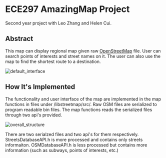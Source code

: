 # ECE297 AmazingMap Project
Second year project with Leo Zhang and Helen Cui.

## Abstract
This map can display regional map given raw [OpenStreetMap](http://wiki.openstreetmap.org/wiki/Main_Page) file. User can search points of interests and street names on it. The user can also use the map to find the shortest route to a destination. 

![default_interface](https://github.com/nzcsx/ece297_map_project/blob/master/README_images/default_interface.png)

## How It's Implemented

The functionality and user interface of the map are implemented in the map functions in files under /libstreetmap/src/. Raw OSM files are serialized to program readable bin files. The map functions reads the serialized files through two api's provided. 

![overall_structure](https://github.com/nzcsx/ece297_map_project/blob/master/README_images/overall_strcuture.png)

There are two serialzed files and two api's for them respectively. StreetsDatabaseAPI.h is more processed and contains only streets informaiton. OSMDatabaseAPI.h is less processed but contains more information (such as subways, points of interests, etc.)
